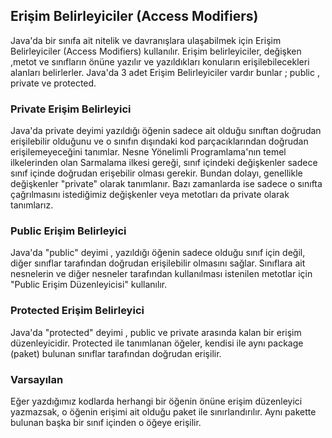## Erişim Belirleyiciler (Access Modifiers)


Java'da bir sınıfa ait nitelik ve davranışlara ulaşabilmek için Erişim Belirleyiciler (Access Modifiers) kullanılır. Erişim belirleyiciler, değişken ,metot ve sınıfların önüne yazılır ve yazıldıkları konuların erişilebilecekleri alanları belirlerler. Java'da 3 adet Erişim Belirleyiciler vardır bunlar ; public , private ve protected.



### Private Erişim Belirleyici


Java'da private deyimi yazıldığı öğenin sadece ait olduğu sınıftan doğrudan erişilebilir olduğunu ve o sınıfın dışındaki kod parçacıklarından doğrudan erişilemeyeceğini tanımlar. Nesne Yönelimli Programlama'nın temel ilkelerinden olan Sarmalama ilkesi gereği, sınıf içindeki değişkenler sadece sınıf içinde doğrudan erişebilir olması gerekir. Bundan dolayı, genellikle değişkenler "private" olarak tanımlanır. Bazı zamanlarda ise sadece o sınıfta çağrılmasını istediğimiz değişkenler veya metotları da private olarak tanımlarız.



### Public Erişim Belirleyici


Java'da "public" deyimi , yazıldığı öğenin sadece olduğu sınıf için değil, diğer sınıflar tarafından doğrudan erişilebilir olmasını sağlar. Sınıflara ait nesnelerin ve diğer nesneler tarafından kullanılması istenilen metotlar için "Public Erişim Düzenleyicisi" kullanılır.



### Protected Erişim Belirleyici


Java'da "protected" deyimi , public ve private arasında kalan bir erişim düzenleyicidir. Protected ile tanımlanan öğeler, kendisi ile aynı package (paket) bulunan sınıflar tarafından doğrudan erişilir.



### Varsayılan


Eğer yazdığımız kodlarda herhangi bir öğenin önüne erişim düzenleyici yazmazsak, o öğenin erişimi ait olduğu paket ile sınırlandırılır. Aynı pakette bulunan başka bir sınıf içinden o öğeye erişilir.